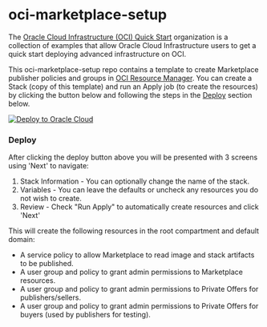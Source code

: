 # oci-marketplace-setup

The [Oracle Cloud Infrastructure (OCI) Quick Start](https://github.com/oracle-quickstart?q=oci-quickstart) organization is a collection of examples that allow Oracle Cloud Infrastructure users to get a quick start deploying advanced infrastructure on OCI.

This oci-marketplace-setup repo contains a template to create Marketplace publisher policies and groups in [OCI Resource Manager](https://docs.cloud.oracle.com/en-us/iaas/Content/ResourceManager/Concepts/resourcemanager.htm). You can create a Stack (copy of this template) and run an Apply job (to create the resources) by clicking the button below and following the steps in the [Deploy](#deploy) section below.

[![Deploy to Oracle Cloud](https://oci-resourcemanager-plugin.plugins.oci.oraclecloud.com/latest/deploy-to-oracle-cloud.svg)](https://cloud.oracle.com/resourcemanager/stacks/create?region=home&zipUrl=https://github.com/oracle-quickstart/oci-marketplace-setup/archive/main.zip)


### Deploy

After clicking the deploy button above you will be presented with 3 screens using 'Next' to navigate:

1. Stack Information - You can optionally change the name of the stack.
2. Variables - You can leave the defaults or uncheck any resources you do not wish to create.
3. Review - Check "Run Apply" to automatically create resources and click 'Next'

This will create the following resources in the root compartment and default domain:

- A service policy to allow Marketplace to read image and stack artifacts to be published.
- A user group and policy to grant admin permissions to Marketplace resources.
- A user group and policy to grant admin permissions to Private Offers for publishers/sellers.
- A user group and policy to grant admin permissions to Private Offers for buyers (used by publishers for testing).
